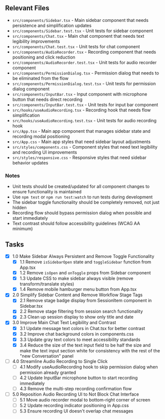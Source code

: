 ## Relevant Files

- `src/components/Sidebar.tsx` - Main sidebar component that needs persistence and simplification updates
- `src/components/Sidebar.test.tsx` - Unit tests for sidebar component
- `src/components/Chat.tsx` - Main chat component that needs text legibility improvements
- `src/components/Chat.test.tsx` - Unit tests for chat component
- `src/components/AudioRecorder.tsx` - Recording component that needs positioning and click reduction
- `src/components/AudioRecorder.test.tsx` - Unit tests for audio recorder component
- `src/components/PermissionDialog.tsx` - Permission dialog that needs to be eliminated from the flow
- `src/components/PermissionDialog.test.tsx` - Unit tests for permission dialog component
- `src/components/InputBar.tsx` - Input component with microphone button that needs direct recording
- `src/components/InputBar.test.tsx` - Unit tests for input bar component
- `src/hooks/useAudioRecording.tsx` - Recording hook that needs flow simplification
- `src/hooks/useAudioRecording.test.tsx` - Unit tests for audio recording hook
- `src/App.tsx` - Main app component that manages sidebar state and recording modal positioning
- `src/App.css` - Main app styles that need sidebar layout adjustments
- `src/styles/components.css` - Component styles that need text legibility and recording UI improvements
- `src/styles/responsive.css` - Responsive styles that need sidebar behavior updates

### Notes

- Unit tests should be created/updated for all component changes to ensure functionality is maintained
- Use `npm test` or `npm run test:watch` to run tests during development
- The sidebar toggle functionality should be completely removed, not just hidden
- Recording flow should bypass permission dialog when possible and start immediately
- Text contrast should follow accessibility guidelines (WCAG AA minimum)

## Tasks

- [x] 1.0 Make Sidebar Always Persistent and Remove Toggle Functionality
  - [x] 1.1 Remove `isSidebarOpen` state and `toggleSidebar` function from App.tsx
  - [x] 1.2 Remove `isOpen` and `onToggle` props from Sidebar component
  - [x] 1.3 Update CSS to make sidebar always visible (remove transform/translate styles)
  - [x] 1.4 Remove mobile hamburger menu button from App.tsx
- [x] 2.0 Simplify Sidebar Content and Remove Workflow Stage Tags  
  - [x] 2.1 Remove stage badge display from SessionItem component in Sidebar.tsx
  - [x] 2.2 Remove stage filtering from session search functionality
  - [x] 2.3 Clean up session display to show only title and date
- [x] 3.0 Improve Main Chat Text Legibility and Contrast
  - [x] 3.1 Update message text colors in Chat.tsx for better contrast
  - [x] 3.2 Improve chat background colors in components.css
  - [x] 3.3 Update gray text colors to meet accessibility standards
  - [x] 3.4 Reduce the size of the text input field to be half the size and make the text input section white for consistency with the rest of the "new Conversation" panel 
- [ ] 4.0 Streamline Audio Recording to Single Click
  - [ ] 4.1 Modify useAudioRecording hook to skip permission dialog when permission already granted
  - [ ] 4.2 Update InputBar microphone button to start recording immediately
  - [ ] 4.3 Remove the multi-step recording confirmation flow
- [ ] 5.0 Reposition Audio Recording UI to Not Block Chat Interface
  - [ ] 5.1 Move audio recorder modal to bottom-right corner of screen
  - [ ] 5.2 Update recording indicator positioning in App.css
  - [ ] 5.3 Ensure recording UI doesn't overlap chat messages 